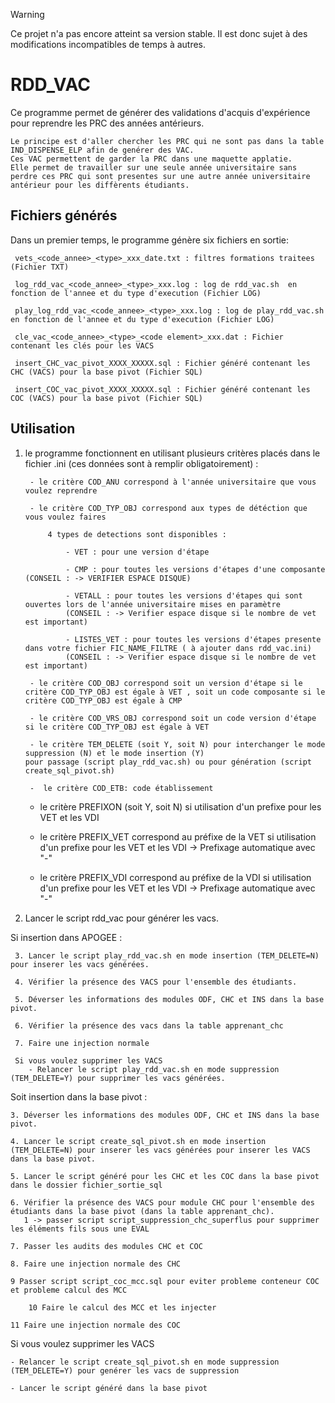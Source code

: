 
> [!WARNING]
> Ce projet n'a pas encore atteint sa version stable. Il est donc sujet à des
> modifications incompatibles de temps à autres.

# RDD_VAC

Ce programme permet de générer des validations d'acquis d'expérience pour reprendre les PRC des années antérieurs.

    Le principe est d'aller chercher les PRC qui ne sont pas dans la table IND_DISPENSE_ELP afin de genérer des VAC. 
    Ces VAC permettent de garder la PRC dans une maquette applatie. 
    Elle permet de travailler sur une seule année universitaire sans perdre ces PRC qui sont presentes sur une autre année universitaire antérieur pour les diffèrents étudiants. 

## Fichiers générés

Dans un premier temps, le programme génère six fichiers en sortie:

     vets_<code_annee>_<type>_xxx_date.txt : filtres formations traitees (Fichier TXT)

     log_rdd_vac_<code_annee>_<type>_xxx.log : log de rdd_vac.sh  en fonction de l'annee et du type d'execution (Fichier LOG)

     play_log_rdd_vac_<code_annee>_<type>_xxx.log : log de play_rdd_vac.sh  en fonction de l'annee et du type d'execution (Fichier LOG)

     cle_vac_<code_annee>_<type>_<code element>_xxx.dat : Fichier contenant les clés pour les VACS

     insert_CHC_vac_pivot_XXXX_XXXXX.sql : Fichier généré contenant les CHC (VACS) pour la base pivot (Fichier SQL)

     insert_COC_vac_pivot_XXXX_XXXXX.sql : Fichier généré contenant les COC (VACS) pour la base pivot (Fichier SQL)


## Utilisation
1. le programme fonctionnent en utilisant plusieurs critères placés dans le fichier .ini  (ces données sont à remplir obligatoirement) :

        - le critère COD_ANU correspond à l'année universitaire que vous voulez reprendre
 
        - le critère COD_TYP_OBJ correspond aux types de détéction que vous voulez faires
 
            4 types de detections sont disponibles :
 
                - VET : pour une version d'étape 
 
                - CMP : pour toutes les versions d'étapes d'une composante (CONSEIL : -> VERIFIER ESPACE DISQUE)
 
                - VETALL : pour toutes les versions d'étapes qui sont ouvertes lors de l'année universitaire mises en paramètre 
                (CONSEIL : -> Verifier espace disque si le nombre de vet est important)
	        
                - LISTES_VET : pour toutes les versions d'étapes presente dans votre fichier FIC_NAME_FILTRE ( à ajouter dans rdd_vac.ini) 
                (CONSEIL : -> Verifier espace disque si le nombre de vet est important)

        - le critère COD_OBJ correspond soit un version d'étape si le critère COD_TYP_OBJ est égale à VET , soit un code composante si le critère COD_TYP_OBJ est égale à CMP

        - le critère COD_VRS_OBJ correspond soit un code version d'étape si le critère COD_TYP_OBJ est égale à VET 

        - le critère TEM_DELETE (soit Y, soit N) pour interchanger le mode suppression (N) et le mode insertion (Y) 
	   pour passage (script play_rdd_vac.sh) ou pour génération (script create_sql_pivot.sh)

    	-  le critère COD_ETB: code établissement
	
	-  le critère PREFIXON (soit Y, soit N) si utilisation d'un prefixe pour les VET et les VDI
	
	-  le critère PREFIX_VET correspond au préfixe de la VET si utilisation d'un prefixe pour les VET et les VDI
		-> Prefixage automatique avec "-"

	-  le critère PREFIX_VDI correspond au préfixe de la VDI si utilisation d'un prefixe pour les VET et les VDI
		-> Prefixage automatique avec "-"

  2. Lancer le script rdd_vac pour générer les vacs.


   Si insertion dans APOGEE :

  	 3. Lancer le script play_rdd_vac.sh en mode insertion (TEM_DELETE=N) pour inserer les vacs générées.

  	 4. Vérifier la présence des VACS pour l'ensemble des étudiants.
     
   	 5. Déverser les informations des modules ODF, CHC et INS dans la base pivot.

  	 6. Vérifier la présence des vacs dans la table apprenant_chc

	 7. Faire une injection normale 
 
  	 Si vous voulez supprimer les VACS 
		- Relancer le script play_rdd_vac.sh en mode suppression (TEM_DELETE=Y) pour supprimer les vacs générées.

  Soit insertion dans la base pivot :

	3. Déverser les informations des modules ODF, CHC et INS dans la base pivot.

	4. Lancer le script create_sql_pivot.sh en mode insertion (TEM_DELETE=N) pour inserer les vacs générées pour inserer les VACS dans la base pivot.
	
	5. Lancer le script généré pour les CHC et les COC dans la base pivot dans le dossier fichier_sortie_sql
 
	6. Vérifier la présence des VACS pour module CHC pour l'ensemble des étudiants dans la base pivot (dans la table apprenant_chc).
 	   1 -> passer script script_suppression_chc_superflus pour supprimer les éléments fils sous une EVAL

	7. Passer les audits des modules CHC et COC

	8. Faire une injection normale des CHC

	9 Passer script script_coc_mcc.sql pour eviter probleme conteneur COC et probleme calcul des MCC
			
    	10 Faire le calcul des MCC et les injecter

	11 Faire une injection normale des COC
	   
	
Si vous voulez supprimer les VACS 
		
    - Relancer le script create_sql_pivot.sh en mode suppression (TEM_DELETE=Y) pour genérer les vacs de suppression

    - Lancer le script généré dans la base pivot



